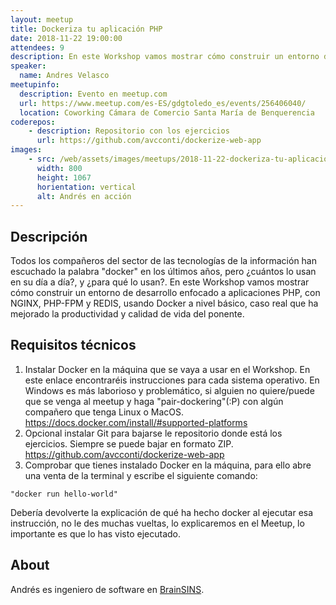 ```yaml
---
layout: meetup
title: Dockeriza tu aplicación PHP
date: 2018-11-22 19:00:00
attendees: 9
description: En este Workshop vamos mostrar cómo construir un entorno de desarrollo enfocado a aplicaciones PHP, con NGINX, PHP-FPM y REDIS, usando Docker a nivel básico, caso real que ha mejorado la productividad y calidad de vida del ponente.
speaker:
  name: Andres Velasco
meetupinfo:
  description: Evento en meetup.com
  url: https://www.meetup.com/es-ES/gdgtoledo_es/events/256406040/
  location: Coworking Cámara de Comercio Santa María de Benquerencia
coderepos:
    - description: Repositorio con los ejercicios
      url: https://github.com/avcconti/dockerize-web-app
images:
    - src: /web/assets/images/meetups/2018-11-22-dockeriza-tu-aplicacion-php/andres-en-accion.jpg
      width: 800
      height: 1067
      horientation: vertical
      alt: Andrés en acción
---
```


## Descripción
Todos los compañeros del sector de las tecnologías de la información han escuchado la palabra "docker" en los últimos años, pero ¿cuántos lo usan en su día a día?, y ¿para qué lo usan?. En este Workshop vamos mostrar cómo construir un entorno de desarrollo enfocado a aplicaciones PHP, con NGINX, PHP-FPM y REDIS, usando Docker a nivel básico, caso real que ha mejorado la productividad y calidad de vida del ponente.

## Requisitos técnicos
1. Instalar Docker en la máquina que se vaya a usar en el Workshop. En este enlace encontraréis instrucciones para cada sistema operativo. En Windows es más laborioso y problemático, si alguien no quiere/puede que se venga al meetup y haga "pair-dockering"(:P) con algún compañero que tenga Linux o MacOS. https://docs.docker.com/install/#supported-platforms
2. Opcional instalar Git para bajarse le repositorio donde está los ejercicios. Siempre se puede bajar en formato ZIP. https://github.com/avcconti/dockerize-web-app
3. Comprobar que tienes instalado Docker en la máquina, para ello abre una venta de la terminal y escribe el siguiente comando:

```shell
"docker run hello-world"
```

Debería devolverte la explicación de qué ha hecho docker al ejecutar esa instrucción, no le des muchas vueltas, lo explicaremos en el Meetup, lo importante es que lo has visto ejecutado.

## About
Andrés es ingeniero de software en [BrainSINS](http://www.brainsins.com/es/).